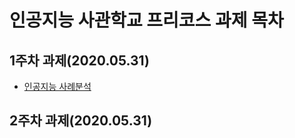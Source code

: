 # 인공지능 사관학교 프리코스 과제 목차

## 1주차 과제(2020.05.31)
* [인공지능 사례분석](https://github.com/gisungPark/AISchool/blob/master/1%EC%A3%BC%EC%B0%A8%EA%B3%BC%EC%A0%9C.ipynb)

## 2주차 과제(2020.05.31)
